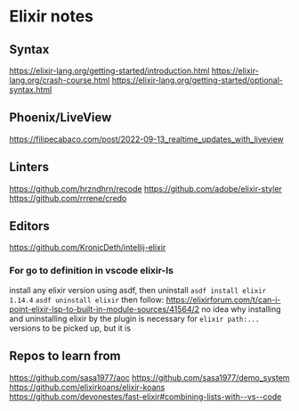 # Elixir notes

## Syntax
https://elixir-lang.org/getting-started/introduction.html
https://elixir-lang.org/crash-course.html
https://elixir-lang.org/getting-started/optional-syntax.html

## Phoenix/LiveView
https://filipecabaco.com/post/2022-09-13_realtime_updates_with_liveview

## Linters
https://github.com/hrzndhrn/recode
https://github.com/adobe/elixir-styler
https://github.com/rrrene/credo

## Editors
https://github.com/KronicDeth/intellij-elixir
### For go to definition in vscode elixir-ls
install any elixir version using asdf, then uninstall
`asdf install elixir 1.14.4`
`asdf uninstall elixir`
then follow:
https://elixirforum.com/t/can-i-point-elixir-lsp-to-built-in-module-sources/41564/2
no idea why installing and uninstalling elixir by the plugin is necessary for `elixir path:...` versions to be picked up, but it is

## Repos to learn from
https://github.com/sasa1977/aoc
https://github.com/sasa1977/demo_system
https://github.com/elixirkoans/elixir-koans
https://github.com/devonestes/fast-elixir#combining-lists-with--vs--code
